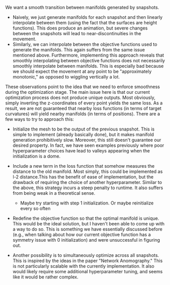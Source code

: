We want a smooth transition between manifolds generated by snapshots.
* Naively, we just generate manifolds for each snapshot and then linearly interpolate between them (using the fact that the surfaces are height functions). This does produce an animation, but severe changes between the snapshots will lead to near-discontinuities in the movement.
* Similarly, we can interpolate between the objective functions used to generate the manifolds. This again suffers from the same issue mentioned above. Furthermore, implementing this approach reveals that smoothly interpolating between objective functions does not necessarily smoothly interpolate between manifolds. This is especially bad because we should expect the movement at any point to be "approximately monotonic," as opposed to wiggling vertically a lot.

These observations point to the idea that we need to enforce smoothness during the optimization stage. The main issue here is that our current optimization process does not produce unique outputs. Most obviously, simply inverting the z-coordinates of every point yields the same loss. As a result, we are not guaranteed that nearby loss functions (in terms of target curvatures) will yield nearby manifolds (in terms of positions). There are a few ways to try to approach this:
* Initialize the mesh to be the output of the previous snapshot. This is simple to implement (already basically done), but it makes manifold generation prohibitively slow. Moreover, this still doesn't guarantee our desired property. In fact, we have seen examples previously where poor hyperparameter choices have lead to valleys appearing when the initialization is a dome.
* Include a new term in the loss function that somehow measures the distance to the old manifold. Most simply, this could be implemented as l-2 distance.This has the benefit of ease of implementation, but the drawback of requiring the choice of another hyperparameter. Similar to the above, this strategy incurs a steep penalty to runtime. It also suffers from being weak in a theoretical sense.

	* Maybe try starting with step 1 initialization. Or maybe reinitialize every so often
* Redefine the objective function so that the optimal manifold is unique. This would be the ideal solution, but I haven't been able to come up with a way to do so. This is something we have essentially discussed before (e.g., when talking about how our current objective function has a symmetry issue with 0 initialization) and were unsuccessful in figuring out.
* Another possibility is to simultaneously optimize across all snapshots. This is inspired by the ideas in the paper "Network Anomography." This is not particularly scalable with the currently implementation. It also would likely require some additional hyperparameter tuning, and seems like it would be rather complex.